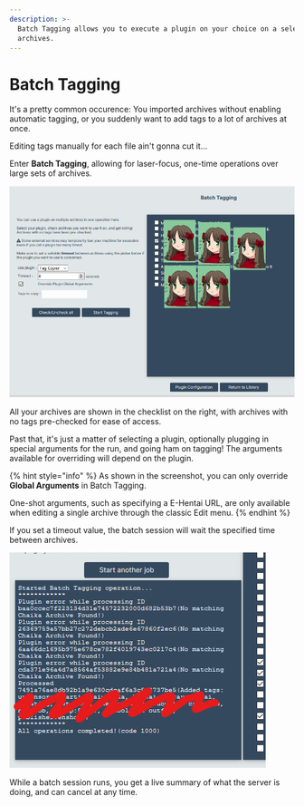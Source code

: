```yaml
---
description: >-
  Batch Tagging allows you to execute a plugin on your choice on a selection of
  archives.
---
```


# Batch Tagging

It's a pretty common occurence: You imported archives without enabling automatic tagging, or you suddenly want to add tags to a lot of archives at once. 

Editing tags manually for each file ain't gonna cut it...

Enter **Batch Tagging**, allowing for laser-focus, one-time operations over large sets of archives.

![Batch Tagging interface as of 0.5.6](../../.gitbook/assets/image%20%289%29.png)

All your archives are shown in the checklist on the right, with archives with no tags pre-checked for ease of access. 

Past that, it's just a matter of selecting a plugin, optionally plugging in special arguments for the run, and going ham on tagging! The arguments available for overriding will depend on the plugin.

{% hint style="info" %}
As shown in the screenshot, you can only override **Global Arguments** in Batch Tagging. 

One-shot arguments, such as specifying a E-Hentai URL, are only available when editing a single archive through the classic Edit menu.
{% endhint %}

If you set a timeout value, the batch session will wait the specified time between archives.

![Batch Tagging status window](../../.gitbook/assets/image.png)

While a batch session runs, you get a live summary of what the server is doing, and can cancel at any time.

